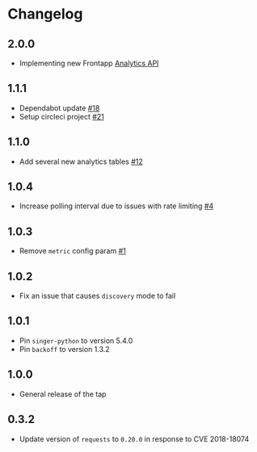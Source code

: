 # Changelog

## 2.0.0
  * Implementing new Frontapp [Analytics API](https://dev.frontapp.com/changelog/core-api-analytics-and-exports-updates)

## 1.1.1
  * Dependabot update [#18](https://github.com/singer-io/tap-frontapp/pull/18)
  * Setup circleci project [#21](https://github.com/singer-io/tap-frontapp/pull/21)

## 1.1.0
  * Add several new analytics tables [#12](https://github.com/singer-io/tap-frontapp/pull/12)

## 1.0.4
  * Increase polling interval due to issues with rate limiting [#4](https://github.com/singer-io/tap-frontapp/pull/4)

## 1.0.3
  * Remove `metric` config param [#1](https://github.com/singer-io/tap-frontapp/pull/1)

## 1.0.2
  * Fix an issue that causes `discovery` mode to fail

## 1.0.1
  * Pin `singer-python` to version 5.4.0
  * Pin `backoff` to version 1.3.2

## 1.0.0
  * General release of the tap

## 0.3.2
  * Update version of `requests` to `0.20.0` in response to CVE 2018-18074
